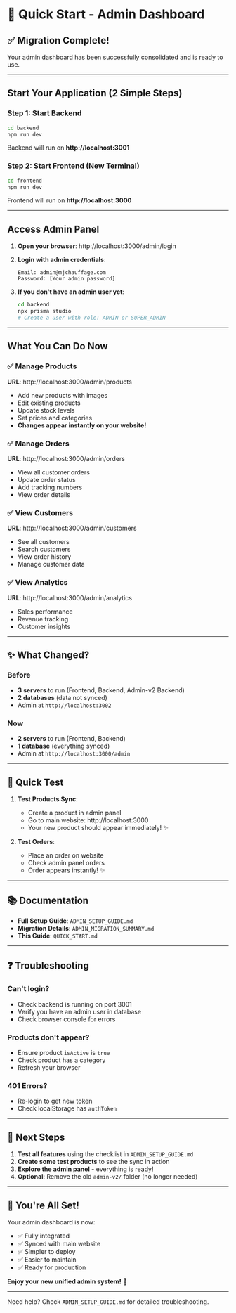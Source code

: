 # 🚀 Quick Start - Admin Dashboard

## ✅ Migration Complete!

Your admin dashboard has been successfully consolidated and is ready to use.

---

## Start Your Application (2 Simple Steps)

### Step 1: Start Backend
```bash
cd backend
npm run dev
```
Backend will run on **http://localhost:3001**

### Step 2: Start Frontend (New Terminal)
```bash
cd frontend
npm run dev
```
Frontend will run on **http://localhost:3000**

---

## Access Admin Panel

1. **Open your browser**: http://localhost:3000/admin/login

2. **Login with admin credentials**:
   ```
   Email: admin@mjchauffage.com
   Password: [Your admin password]
   ```

3. **If you don't have an admin user yet**:
   ```bash
   cd backend
   npx prisma studio
   # Create a user with role: ADMIN or SUPER_ADMIN
   ```

---

## What You Can Do Now

### ✅ Manage Products
**URL**: http://localhost:3000/admin/products

- Add new products with images
- Edit existing products
- Update stock levels
- Set prices and categories
- **Changes appear instantly on your website!**

### ✅ Manage Orders  
**URL**: http://localhost:3000/admin/orders

- View all customer orders
- Update order status
- Add tracking numbers
- View order details

### ✅ View Customers
**URL**: http://localhost:3000/admin/customers

- See all customers
- Search customers
- View order history
- Manage customer data

### ✅ View Analytics
**URL**: http://localhost:3000/admin/analytics

- Sales performance
- Revenue tracking
- Customer insights

---

## ✨ What Changed?

### Before
- **3 servers** to run (Frontend, Backend, Admin-v2 Backend)
- **2 databases** (data not synced)
- Admin at `http://localhost:3002`

### Now
- **2 servers** to run (Frontend, Backend)
- **1 database** (everything synced)
- Admin at `http://localhost:3000/admin`

---

## 🧪 Quick Test

1. **Test Products Sync**:
   - Create a product in admin panel
   - Go to main website: http://localhost:3000
   - Your new product should appear immediately! ✨

2. **Test Orders**:
   - Place an order on website
   - Check admin panel orders
   - Order appears instantly! ✨

---

## 📚 Documentation

- **Full Setup Guide**: `ADMIN_SETUP_GUIDE.md`
- **Migration Details**: `ADMIN_MIGRATION_SUMMARY.md`
- **This Guide**: `QUICK_START.md`

---

## ❓ Troubleshooting

### Can't login?
- Check backend is running on port 3001
- Verify you have an admin user in database
- Check browser console for errors

### Products don't appear?
- Ensure product `isActive` is `true`
- Check product has a category
- Refresh your browser

### 401 Errors?
- Re-login to get new token
- Check localStorage has `authToken`

---

## 🎯 Next Steps

1. **Test all features** using the checklist in `ADMIN_SETUP_GUIDE.md`
2. **Create some test products** to see the sync in action
3. **Explore the admin panel** - everything is ready!
4. **Optional**: Remove the old `admin-v2/` folder (no longer needed)

---

## 🎉 You're All Set!

Your admin dashboard is now:
- ✅ Fully integrated
- ✅ Synced with main website
- ✅ Simpler to deploy
- ✅ Easier to maintain
- ✅ Ready for production

**Enjoy your new unified admin system!** 🚀

---

Need help? Check `ADMIN_SETUP_GUIDE.md` for detailed troubleshooting.



